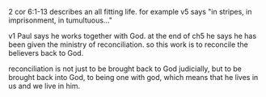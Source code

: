 2 cor 6:1-13 describes an all fitting life. for example v5 says "in stripes, in imprisonment, in tumultuous..."

v1 Paul says he works together with God. at the end of ch5 he says he has been given the ministry of reconciliation. so this work is to reconcile the believers back to God.

reconciliation is not just to be brought back to God judicially, but to be brought back into God, to being one with god, which means that he lives in us and we live in him.
